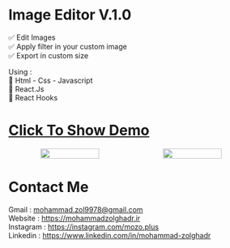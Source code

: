 # Image Editor V.1.0

✅ Edit Images <br/>
✅ Apply filter in your custom image<br/>
✅ Export in custom size<br/>

Using :<br/>
🔴 Html - Css - Javascript <br/>
🔴 React.Js <br/>
🔴 React Hooks <br/>

# <a href="https://mohammad-image-editor.netlify.app/" target="_blank"> Click To Show Demo</a>


<div style="display:flex" align="center">
<img src="https://user-images.githubusercontent.com/48680310/217930317-d7917e41-bdb6-4564-b800-1329787f3e5a.png" style="width:48%"/>
<img src="https://user-images.githubusercontent.com/48680310/217931176-708d1df3-e0bb-4c63-bebb-afd4b3bae7ce.png" style="width:48%"/>
</div>

# Contact Me

Gmail : mohammad.zol9978@gmail.com <br/>
Website : https://mohammadzolghadr.ir <br/>
Instagram : https://instagram.com/mozo.plus <br/>
Linkedin : https://www.linkedin.com/in/mohammad-zolghadr <br/>
